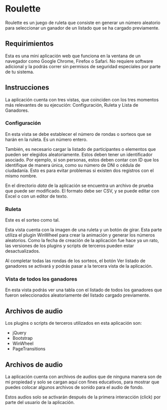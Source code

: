 # Roulette

Roulette es un juego de ruleta que consiste en generar un número aleatorio para seleccionar un ganador de un listado que se ha cargado previamente.

## Requirimientos

Esta es una mini aplicación web que funciona en la ventana de un navegador como Google Chrome, Firefox o Safari. No requiere software adicional y la podrás correr sin permisos de seguridad especiales por parte de tu sistema.

## Instrucciones

La aplicación cuenta con tres vistas, que coinciden con los tres momentos más relevantes de su ejecución: Configuración, Ruleta y Lista de Ganadores.


### Configuración
En esta vista se debe establecer el número de rondas o sorteos que se harán en la ruleta. Es un número entero.

También, es necesario cargar la listado de participantes o elementos que pueden ser elegidos aleatoriamente. Estos deben tener un identificador asociado. Por ejemplo, si son personas, estos deben contar con ID que los identifique de manera única, como su número de DNI o cédula de ciudadanía. Esto es para evitar problemas si existen dos registros con el mismo nombre.

En el directorio *data* de la aplicación se encuentra un archivo de prueba que puede ser modificado. El formato debe ser CSV, y se puede editar con Excel o con un editor de texto.

### Ruleta
Este es el sorteo como tal. 

Esta vista cuenta con la imagen de una ruleta y un botón de girar. Esta parte utiliza el plugin WinWheel para crear la animación y generar los números aleatorios. Como la fecha de creación de la aplicación fue hace ya un rato, las versiones de los plugins y scripts de terceros pueden estar desactualizados.

Al completar todas las rondas de los sorteos, el botón Ver listado de ganadores se activará y podrás pasar a la tercera vista de la aplicación.

### Vista de todos los ganadores
En esta vista podrás ver una tabla con el listado de todos los ganadores que fueron seleccionados aleatoriamente del listado cargado previamente.

## Archivos de audio
Los plugins o scripts de terceros utilizados en esta aplicación son:
- jQuery
- Bootstrap
- WinWheel
- PageTransitions


## Archivos de audio
La aplicación cuenta con archivos de audios que de ninguna manera son de mi propiedad y solo se cargan aquí con fines educativos, para mostrar que puedes colocar algunos archivos de sonido para el audio de fondo.

Estos audios solo se activarán después de la primera interacción (click) por parte del usuario de la aplicación.

